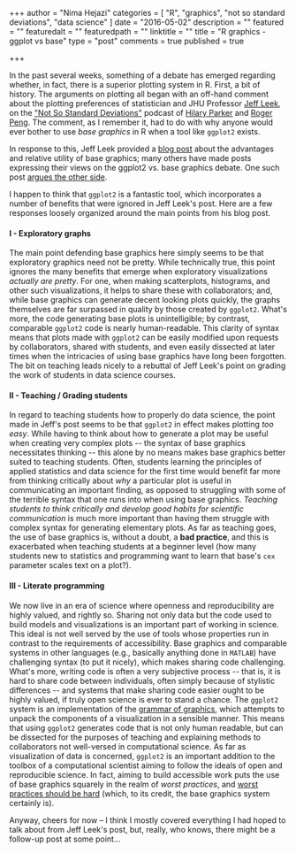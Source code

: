 +++
author = "Nima Hejazi"
categories = [ "R", "graphics", "not so standard deviations", "data science" ]
date = "2016-05-02"
description = ""
featured = ""
featuredalt = ""
featuredpath = ""
linktitle = ""
title = "R graphics - ggplot vs base"
type = "post"
comments = true
published = true

+++

In the past several weeks, something of a debate has emerged regarding whether,
in fact, there is a superior plotting system in R. First, a bit of history. The
arguments on plotting all began with an off-hand comment about the plotting
preferences of statistician and JHU Professor [Jeff Leek](http://jtleek.com/),
on the ["Not So Standard Deviations"](https://soundcloud.com/nssd-podcast)
podcast of [Hilary Parker](https://twitter.com/hspter/) and [Roger
Peng](http://www.biostat.jhsph.edu/~rpeng/). The comment, as I remember it, had
to do with why anyone would ever bother to use _base graphics_ in R when a tool
like `ggplot2` exists.

In response to this, Jeff Leek provided a [blog
post](http://simplystatistics.org/2016/02/11/why-i-dont-use-ggplot2/) about the
advantages and relative utility of base graphics; many others have made posts
expressing their views on the ggplot2 vs. base graphics debate. One such post
[argues the other side](http://varianceexplained.org/r/why-I-use-ggplot2/).

I happen to think that `ggplot2` is a fantastic tool, which incorporates a
number of benefits that were ignored in Jeff Leek's post. Here are a few
responses loosely organized around the main points from his blog post.

#### I - Exploratory graphs

The main point defending base graphics here simply seems to be that exploratory
graphics need not be pretty. While technically true, this point ignores the many
benefits that emerge when exploratory visualizations _actually are pretty_. For
one, when making scatterplots, histograms, and other such visualizations, it
helps to share these with collaborators; and, while base graphics can generate
decent looking plots quickly, the graphs themselves are far surpassed in quality
by those created by `ggplot2`. What's more, the code generating base plots is
unintelligible; by contrast, comparable `ggplot2` code is nearly human-readable.
This clarity of syntax means that plots made with `ggplot2` can be easily
modified upon requests by collaborators, shared with students, and even easily
dissected at later times when the intricacies of using base graphics have long
been forgotten. The bit on teaching leads nicely to a rebuttal of Jeff Leek's
point on grading the work of students in data science courses.

#### II - Teaching / Grading students

In regard to teaching students how to properly do data science, the point made
in Jeff's post seems to be that `ggplot2` in effect makes plotting _too easy_.
While having to think about how to generate a plot may be useful when creating
very complex plots -- the syntax of base graphics necessitates thinking -- this
alone by no means makes base graphics better suited to teaching students. Often,
students learning the principles of applied statistics and data science for the
first time would benefit far more from thinking critically about _why_ a
particular plot is useful in communicating an important finding, as opposed to
struggling with some of the terrible syntax that one runs into when using base
graphics. _Teaching students to think critically and develop good habits for
scientific communication_ is much more important than having them struggle with
complex syntax for generating elementary plots. As far as teaching goes, the use
of base graphics is, without a doubt, a __bad practice__, and this is
exacerbated when teaching students at a beginner level (how many students new
to statistics and programming want to learn that base's `cex` parameter scales
text on a plot?).

#### III - Literate programming

We now live in an era of science where openness and reproducibility are highly
valued, and rightly so. Sharing not only data but the code used to build models
and visualizations is an important part of working in science. This ideal is not
well served by the use of tools whose properties run in contrast to the
requirements of accessibility. Base graphics and comparable systems in other
languages (e.g., basically anything done in `MATLAB`) have challenging syntax
(to put it nicely), which makes sharing code challenging. What's more, writing
code is often a very subjective process -- that is, it is hard to share code
between individuals, often simply because of stylistic differences -- and
systems that make sharing code easier ought to be highly valued, if truly open
science is ever to stand a chance. The `ggplot2` system is an implementation of
the [grammar of graphics](http://vita.had.co.nz/papers/layered-grammar.html),
which attempts to unpack the components of a visualization in a sensible manner.
This means that using `ggplot2` generates code that is not only human readable,
but can be dissected for the purposes of teaching and explaining methods to
collaborators not well-versed in computational science. As far as visualization
of data is concerned, `ggplot2` is an important addition to the toolbox of a
computational scientist aiming to follow the ideals of open and reproducible
science. In fact, aiming to build accessible work puts the use of base graphics
squarely in the realm of _worst practices_, and [worst practices should be
hard](http://www.haskellforall.com/2016/04/worst-practices-should-be-hard.html)
(which, to its credit, the base graphics system certainly is).

Anyway, cheers for now – I think I mostly covered everything I had hoped to talk
about from Jeff Leek's post, but, really, who knows, there might be a follow-up
post at some point...


